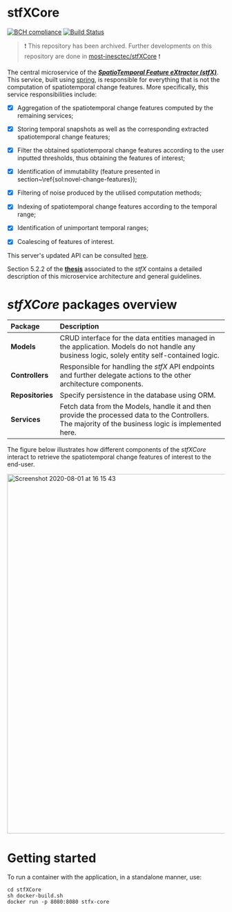# stfXCore

[![BCH compliance](https://bettercodehub.com/edge/badge/EdgarACarneiro/stfXCore?branch=master&token=351fd328face954f0ca7cfabd6e380c4dd4b4810)](https://bettercodehub.com/)
[![Build Status](https://travis-ci.com/EdgarACarneiro/stfXCore.svg?token=J52cxsfW92GANe4gUJgy&branch=master)](https://travis-ci.com/EdgarACarneiro/stfXCore)

> :exclamation: This repository has been archived. Further developments on this repository are done in [most-inesctec/stfXCore](https://github.com/most-inesctec/stfXCore) :exclamation:

The central microservice of the [___SpatioTemporal Feature eXtractor (stfX)___](https://github.com/EdgarACarneiro/stfX). This service, built using [spring](https://spring.io), is responsible for everything that is not the computation of spatiotemporal change features. More specifically, this service responsibilities include:
- [x] Aggregation of the spatiotemporal change features computed by the remaining services;
- [x] Storing temporal snapshots as well as the corresponding extracted spatiotemporal change features;
- [x] Filter the obtained spatiotemporal change features according to the user inputted thresholds, thus obtaining the features of interest;
- [x] Identification of immutability (feature presented in section~\ref{sol:novel-change-features});
- [x] Filtering of noise produced by the utilised computation methods;
- [x] Indexing of spatiotemporal change features according to the temporal range;
- [x] Identification of unimportant temporal ranges;
- [x] Coalescing of features of interest.


This server's updated API can be consulted [here](https://app.swaggerhub.com/apis-docs/EdgarACarneiro/thesis/2.1.1).

Section 5.2.2 of the __[thesis](https://github.com/EdgarACarneiro/stfX/blob/master/docs/thesis.pdf)__ associated to the _stfX_ contains a detailed description of this microservice architecture and general guidelines.

# _stfXCore_ packages overview

| __Package__ | __Description__ |
|:-|:-|
| __Models__ | CRUD interface for the data entities managed in the application. Models do not handle any business logic, solely entity self-contained logic. |
| __Controllers__ | Responsible for handling the _stfX_ API endpoints and further delegate actions to the other architecture components. |
| __Repositories__ | Specify persistence in the database using ORM. |
| __Services__ | Fetch data from the Models, handle it and then provide the processed data to the Controllers. The majority of the business logic is implemented here. |

The figure below illustrates how different components of the _stfXCore_ interact to retrieve the spatiotemporal change features of interest to the end-user.

<img width="830" alt="Screenshot 2020-08-01 at 16 15 43" src="https://user-images.githubusercontent.com/22712373/89104591-4cba5080-d412-11ea-8187-4e093caf5b8c.png">

# Getting started

To run a container with the application, in a standalone manner, use:
```shell
cd stfXCore
sh docker-build.sh
docker run -p 8080:8080 stfx-core
```
